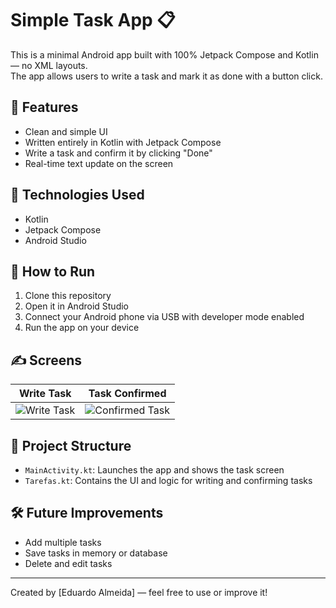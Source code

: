 # Simple Task App 📋

This is a minimal Android app built with 100% Jetpack Compose and Kotlin — no XML layouts.  
The app allows users to write a task and mark it as done with a button click.

## 📱 Features

- Clean and simple UI
- Written entirely in Kotlin with Jetpack Compose
- Write a task and confirm it by clicking "Done"
- Real-time text update on the screen

## 🚀 Technologies Used

- Kotlin
- Jetpack Compose
- Android Studio

## 🔧 How to Run

1. Clone this repository
2. Open it in Android Studio
3. Connect your Android phone via USB with developer mode enabled
4. Run the app on your device

## ✍️ Screens

| Write Task | Task Confirmed |
|------------|----------------|
| ![Write Task](screenshots/write_task.png) | ![Confirmed Task](screenshots/task_done.png) |

## 📂 Project Structure

- `MainActivity.kt`: Launches the app and shows the task screen
- `Tarefas.kt`: Contains the UI and logic for writing and confirming tasks

## 🛠️ Future Improvements

- Add multiple tasks
- Save tasks in memory or database
- Delete and edit tasks

---

Created by [Eduardo Almeida] — feel free to use or improve it!
